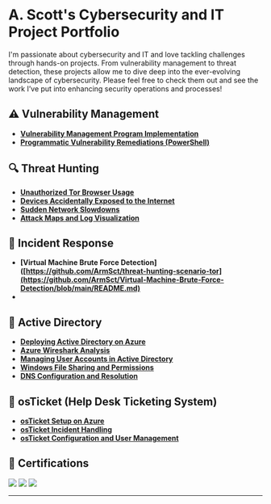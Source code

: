 # A. Scott's Cybersecurity and IT Project Portfolio

I'm passionate about cybersecurity and IT and love tackling challenges through hands-on projects. From vulnerability management to threat detection, these projects allow me to dive deep into the ever-evolving landscape of cybersecurity. Please feel free to check them out and see the work I’ve put into enhancing security operations and processes!


## ⚠️ Vulnerability Management
- **[Vulnerability Management Program Implementation](https://github.com/ArmSct/Vulnerability-Management-Program)**
- **[Programmatic Vulnerability Remediations (PowerShell)](https://github.com/ArmSct/Vulnerability-Remediations/tree/main/STIGS)**

## 🔍 Threat Hunting
- **[Unauthorized Tor Browser Usage](https://github.com/ArmSct/threat-hunting-scenario-tor)**
- **[Devices Accidentally Exposed to the Internet](https://github.com/ArmSct/Devices-Accidentally-Exposed-to-the-Internet)**
- **[Sudden Network Slowdowns](https://github.com/ArmSct/Sudden-Network-Slowdowns)**
- **[Attack Maps and Log Visualization](https://github.com/ArmSct/Attack-Maps-and-Log-Visualization)**

## 🚨 Incident Response
- **[Virtual Machine Brute Force Detection]([https://github.com/ArmSct/threat-hunting-scenario-tor](https://github.com/ArmSct/Virtual-Machine-Brute-Force-Detection/blob/main/README.md)**
- 
## 🔐 Active Directory
- **[Deploying Active Directory on Azure](https://github.com/ArmSct/AD-setup)**
- **[Azure Wireshark Analysis](https://github.com/ArmSct/azure-wireshark-analysis)**
- **[Managing User Accounts in Active Directory](https://github.com/ArmSct/user-account-management)** 
- **[Windows File Sharing and Permissions](https://github.com/ArmSct/shares-and-permissions)**
- **[DNS Configuration and Resolution](https://github.com/ArmSct/DNS)**

## 🔧 osTicket (Help Desk Ticketing System)
- **[osTicket Setup on Azure](https://github.com/ArmSct/osticket)**
- **[osTicket Incident Handling](https://github.com/ArmSct/osticket-ticketing)**
- **[osTicket Configuration and User Management](https://github.com/ArmSct/osTicket-Post-Installation)**

## 🧾 Certifications
<div>
<img src="https://img.shields.io/badge/-Security%2B-FF0000?&style=for-the-badge&logo=CompTIA&logoColor=white" />
<img src="https://img.shields.io/badge/-Network%2B-007ACC?&style=for-the-badge&logo=CompTIA&logoColor=white" />
<img src="https://img.shields.io/badge/-A%2B-4D4D4D?&style=for-the-badge&logo=CompTIA&logoColor=white" />
</div>

<hr/>
<!--
## 🤝 Connect With Me
<a href="https://linkedin.com"><img src="https://img.shields.io/badge/-LinkedIn-0072b1?&style=for-the-badge&logo=linkedin&logoColor=white" /></a>
-->

<!--
<img width="35" alt="image" src="https://github.com/user-attachments/assets/2f41c7cd-5ea8-4475-b451-a37161b6c3fb"> 
<img width="35" alt="image" src="https://github.com/user-attachments/assets/77649969-9910-4994-8b96-74a116cfb2a8">
-->
